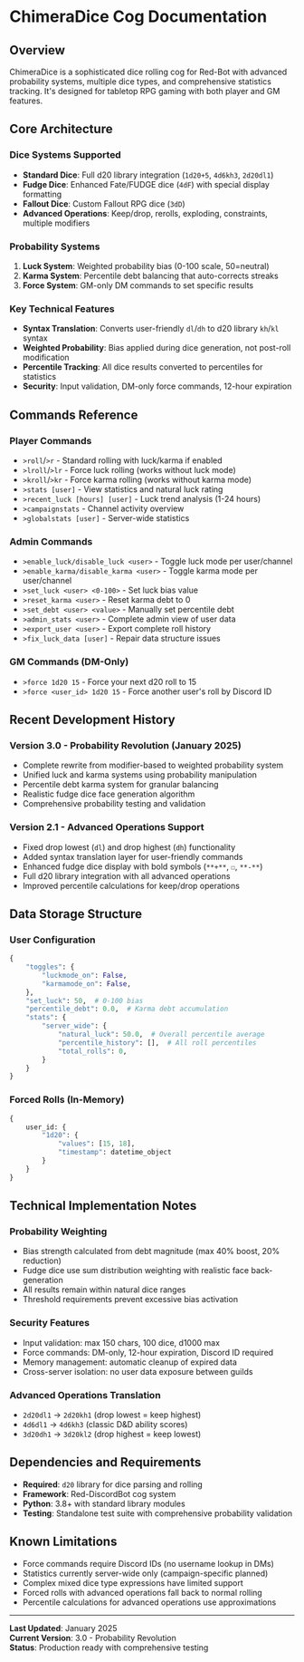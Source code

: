 # ChimeraDice Cog Documentation

## Overview
ChimeraDice is a sophisticated dice rolling cog for Red-Bot with advanced probability systems, multiple dice types, and comprehensive statistics tracking. It's designed for tabletop RPG gaming with both player and GM features.

## Core Architecture

### Dice Systems Supported
- **Standard Dice**: Full d20 library integration (`1d20+5`, `4d6kh3`, `2d20dl1`)
- **Fudge Dice**: Enhanced Fate/FUDGE dice (`4dF`) with special display formatting
- **Fallout Dice**: Custom Fallout RPG dice (`3dD`)
- **Advanced Operations**: Keep/drop, rerolls, exploding, constraints, multiple modifiers

### Probability Systems
1. **Luck System**: Weighted probability bias (0-100 scale, 50=neutral)
2. **Karma System**: Percentile debt balancing that auto-corrects streaks
3. **Force System**: GM-only DM commands to set specific results

### Key Technical Features
- **Syntax Translation**: Converts user-friendly `dl`/`dh` to d20 library `kh`/`kl` syntax
- **Weighted Probability**: Bias applied during dice generation, not post-roll modification
- **Percentile Tracking**: All dice results converted to percentiles for statistics
- **Security**: Input validation, DM-only force commands, 12-hour expiration

## Commands Reference

### Player Commands
- `>roll`/`>r` - Standard rolling with luck/karma if enabled
- `>lroll`/`>lr` - Force luck rolling (works without luck mode)
- `>kroll`/`>kr` - Force karma rolling (works without karma mode)
- `>stats [user]` - View statistics and natural luck rating
- `>recent_luck [hours] [user]` - Luck trend analysis (1-24 hours)
- `>campaignstats` - Channel activity overview
- `>globalstats [user]` - Server-wide statistics

### Admin Commands
- `>enable_luck/disable_luck <user>` - Toggle luck mode per user/channel
- `>enable_karma/disable_karma <user>` - Toggle karma mode per user/channel
- `>set_luck <user> <0-100>` - Set luck bias value
- `>reset_karma <user>` - Reset karma debt to 0
- `>set_debt <user> <value>` - Manually set percentile debt
- `>admin_stats <user>` - Complete admin view of user data
- `>export_user <user>` - Export complete roll history
- `>fix_luck_data [user]` - Repair data structure issues

### GM Commands (DM-Only)
- `>force 1d20 15` - Force your next d20 roll to 15
- `>force <user_id> 1d20 15` - Force another user's roll by Discord ID

## Recent Development History

### Version 3.0 - Probability Revolution (January 2025)
- Complete rewrite from modifier-based to weighted probability system
- Unified luck and karma systems using probability manipulation
- Percentile debt karma system for granular balancing
- Realistic fudge dice face generation algorithm
- Comprehensive probability testing and validation

### Version 2.1 - Advanced Operations Support
- Fixed drop lowest (`dl`) and drop highest (`dh`) functionality
- Added syntax translation layer for user-friendly commands
- Enhanced fudge dice display with bold symbols (`**+**`, `☐`, `**-**`)
- Full d20 library integration with all advanced operations
- Improved percentile calculations for keep/drop operations

## Data Storage Structure

### User Configuration
```python
{
    "toggles": {
        "luckmode_on": False,
        "karmamode_on": False,
    },
    "set_luck": 50,  # 0-100 bias
    "percentile_debt": 0.0,  # Karma debt accumulation
    "stats": {
        "server_wide": {
            "natural_luck": 50.0,  # Overall percentile average
            "percentile_history": [],  # All roll percentiles
            "total_rolls": 0,
        }
    }
}
```

### Forced Rolls (In-Memory)
```python
{
    user_id: {
        "1d20": {
            "values": [15, 18],
            "timestamp": datetime_object
        }
    }
}
```

## Technical Implementation Notes

### Probability Weighting
- Bias strength calculated from debt magnitude (max 40% boost, 20% reduction)
- Fudge dice use sum distribution weighting with realistic face back-generation
- All results remain within natural dice ranges
- Threshold requirements prevent excessive bias activation

### Security Features
- Input validation: max 150 chars, 100 dice, d1000 max
- Force commands: DM-only, 12-hour expiration, Discord ID required
- Memory management: automatic cleanup of expired data
- Cross-server isolation: no user data exposure between guilds

### Advanced Operations Translation
- `2d20dl1` → `2d20kh1` (drop lowest = keep highest)
- `4d6dl1` → `4d6kh3` (classic D&D ability scores)
- `3d20dh1` → `3d20kl2` (drop highest = keep lowest)

## Dependencies and Requirements
- **Required**: `d20` library for dice parsing and rolling
- **Framework**: Red-DiscordBot cog system
- **Python**: 3.8+ with standard library modules
- **Testing**: Standalone test suite with comprehensive probability validation

## Known Limitations
- Force commands require Discord IDs (no username lookup in DMs)
- Statistics currently server-wide only (campaign-specific planned)
- Complex mixed dice type expressions have limited support
- Forced rolls with advanced operations fall back to normal rolling
- Percentile calculations for advanced operations use approximations

---

**Last Updated**: January 2025  
**Current Version**: 3.0 - Probability Revolution  
**Status**: Production ready with comprehensive testing